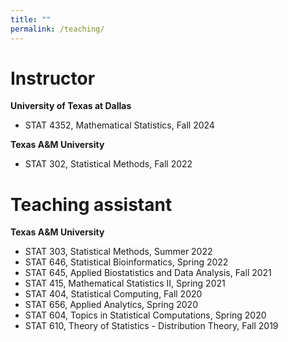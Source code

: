 ```yaml
---
title: ""
permalink: /teaching/
---
```



Instructor
======

**University of Texas at Dallas**

- STAT 4352, Mathematical Statistics, Fall 2024

**Texas A&M University**

- STAT 302, Statistical Methods, Fall 2022


Teaching assistant
======

**Texas A&M University**

- STAT 303, Statistical Methods, Summer 2022
- STAT 646, Statistical Bioinformatics, Spring 2022
- STAT 645, Applied Biostatistics and Data Analysis, Fall 2021
- STAT 415, Mathematical Statistics II, Spring 2021
- STAT 404, Statistical Computing, Fall 2020
- STAT 656, Applied Analytics, Spring 2020
- STAT 604, Topics in Statistical Computations, Spring 2020
- STAT 610, Theory of Statistics - Distribution Theory, Fall 2019
